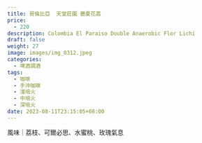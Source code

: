 ```yaml
---
title: 哥倫比亞  天堂莊園 艷夏花荔
price:
  - 220
description: Colombia El Paraiso Double Anaerobic Flor Lichi
draft: false
weight: 27
image: images/img_0312.jpeg
categories:
  - 啤酒調酒
tags:
  - 咖啡
  - 手沖咖啡
  - 淺培火
  - 中培火
  - 深培火
date: 2023-08-11T23:15:05+08:00
---
```

風味｜荔枝、可爾必思、水蜜桃、玫瑰氣息